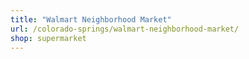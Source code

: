 ```yaml
---
title: "Walmart Neighborhood Market"
url: /colorado-springs/walmart-neighborhood-market/
shop: supermarket
---
```

